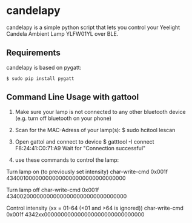 # candelapy
candelapy is a simple python script that lets you control your Yeelight Candela Ambient Lamp YLFW01YL over BLE.

Requirements
------------

candelapy is based on pygatt:

    $ sudo pip install pygatt

Command Line Usage with gattool
-------------------------------

1. Make sure your lamp is not connected to any other bluetooth device (e.g. turn off bluetooth on your phone)

2. Scan for the MAC-Adress of your lamp(s):
    $ sudo hcitool lescan

3. Open gattol and connect to device 
    $ gatttool -I
    connect F8:24:41:C0:71:A9
    Wait for "Connection successful"

4. use these commands to control the lamp:

Turn lamp on (to previously set intensity)
    char-write-cmd 0x001f 434001000000000000000000000000000000

Turn lamp off
    char-write-cmd 0x001f 434002000000000000000000000000000000

Control intensity (xx = 01-64 (<01 and >64 is ignored))
    char-write-cmd 0x001f 4342xx000000000000000000000000000000
